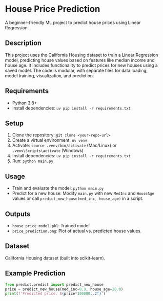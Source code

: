 # House Price Prediction

A beginner-friendly ML project to predict house prices using Linear Regression.

## Description

This project uses the California Housing dataset to train a Linear Regression model, predicting house values based on features like median income and house age. It includes functionality to predict prices for new houses using a saved model. The code is modular, with separate files for data loading, model training, visualization, and prediction.

## Requirements

- Python 3.8+
- Install dependencies: `uv pip install -r requirements.txt`

## Setup

1. Clone the repository: `git clone <your-repo-url>`
2. Create a virtual environment: `uv venv`
3. Activate: `source .venv/bin/activate` (Mac/Linux) or `.venv\Scripts\activate` (Windows)
4. Install dependencies: `uv pip install -r requirements.txt`
5. Run: `python main.py`

## Usage

- Train and evaluate the model: `python main.py`
- Predict for a new house: Modify `main.py` with new `MedInc` and `HouseAge` values or call `predict_new_house(med_inc, house_age)` in a script.

## Outputs

- `house_price_model.pkl`: Trained model.
- `price_prediction.png`: Plot of actual vs. predicted house values.

## Dataset

California Housing dataset (built into scikit-learn).

## Example Prediction

```python
from predict.predict import predict_new_house
price = predict_new_house(med_inc=8.0, house_age=20.0)
print(f'Predicted price: ${price*100000:.2f}')
```
